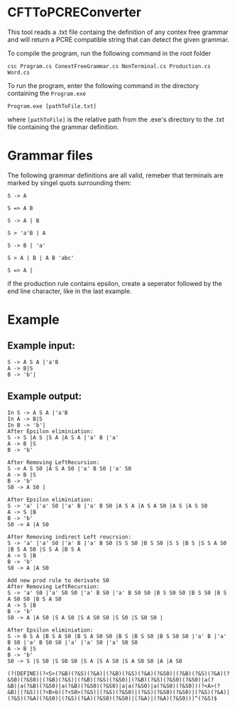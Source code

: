 # CFTToPCREConverter

This tool reads a .txt file containg the definition of any contex free grammar and will return a PCRE compatible string that can detect the given grammar.

To compile the program, run the following command in the root folder
```
csc Program.cs ConextFreeGrammar.cs NonTerminal.cs Production.cs Word.cs 
```

To run the program, enter the following command in the directory containing the `Program.exe`

```
Program.exe [pathToFile.txt]
```
where ```[pathToFile]``` is the relative path from the .exe's directory to the .txt file containing the grammar definition.

# Grammar files

The following grammar definitions are all valid, remeber that terminals are marked by singel quots surrounding them:

```
S -> A

S => A B

S -> A | B

S > 'a'B | A

S -> B | 'a'

S > A | B | A B 'abc'

S => A |
```

if the production rule contains epsilon, create a seperator followed by the end line character, like in the last example.

# Example

## Example input:

```
S -> A S A |'a'B
A -> B|S
B -> 'b'|
```
## Example output:
```
In S -> A S A |'a'B
In A -> B|S
In B -> 'b'|
After Epsilon eliminiation:
S -> S |A S |S A |A S A |'a' B |'a' 
A -> B |S 
B -> 'b' 

After Removing LeftRecursion:
S -> A S S0 |A S A S0 |'a' B S0 |'a' S0 
A -> B |S 
B -> 'b' 
S0 -> A S0 |

After Epsilon eliminiation:
S -> 'a' |'a' S0 |'a' B |'a' B S0 |A S A |A S A S0 |A S |A S S0 
A -> S |B 
B -> 'b' 
S0 -> A |A S0 

After Removing indirect Left reucrsion:
S -> 'a' |'a' S0 |'a' B |'a' B S0 |S S S0 |B S S0 |S S |B S |S S A S0 |B S A S0 |S S A |B S A 
A -> S |B 
B -> 'b' 
S0 -> A |A S0 

Add new prod rule to derivate S0
After Removing LeftRecursion:
S -> 'a' S0 |'a' S0 S0 |'a' B S0 |'a' B S0 S0 |B S S0 S0 |B S S0 |B S A S0 S0 |B S A S0 
A -> S |B 
B -> 'b' 
S0 -> A |A S0 |S A S0 |S A S0 S0 |S S0 |S S0 S0 |

After Epsilon eliminiation:
S -> B S A |B S A S0 |B S A S0 S0 |B S |B S S0 |B S S0 S0 |'a' B |'a' B S0 |'a' B S0 S0 |'a' |'a' S0 |'a' S0 S0 
A -> B |S 
B -> 'b' 
S0 -> S |S S0 |S S0 S0 |S A |S A S0 |S A S0 S0 |A |A S0 

(?(DEFINE)(?<S>(?&B)(?&S)(?&A)|(?&B)(?&S)(?&A)(?&S0)|(?&B)(?&S)(?&A)(?&S0)(?&S0)|(?&B)(?&S)|(?&B)(?&S)(?&S0)|(?&B)(?&S)(?&S0)(?&S0)|a(?&B)|a(?&B)(?&S0)|a(?&B)(?&S0)(?&S0)|a|a(?&S0)|a(?&S0)(?&S0))(?<A>(?&B)|(?&S))(?<B>b)(?<S0>(?&S)|(?&S)(?&S0)|(?&S)(?&S0)(?&S0)|(?&S)(?&A)|(?&S)(?&A)(?&S0)|(?&S)(?&A)(?&S0)(?&S0)|(?&A)|(?&A)(?&S0)))^(?&S)$
```
